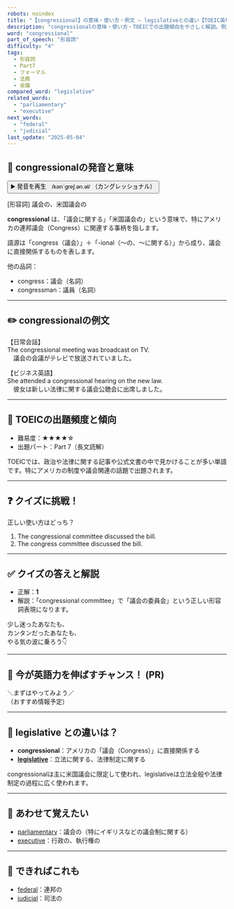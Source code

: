 ```yaml
---
robots: noindex
title: "【congressional】の意味・使い方・例文 ― legislativeとの違い【TOEIC英単語】"
description: "congressionalの意味・使い方・TOEICでの出題傾向をやさしく解説。例文・クイズ付きでlegislativeとの違いもわかりやすく学べます。"
word: "congressional"
part_of_speech: "形容詞"
difficulty: "4"
tags:
  - 形容詞
  - Part7
  - フォーマル
  - 法務
  - 会議
compared_word: "legislative"
related_words:
  - "parliamentary"
  - "executive"
next_words:
  - "federal"
  - "judicial"
last_update: "2025-05-04"
---
```


## 🔰 congressionalの発音と意味

<button class="play-audio" onclick="playTTS('congressional')">
  <span class="play-audio-main">
    ▶️ 発音を再生　/kənˈɡreʃ.ən.əl/
  </span>
  <span class="play-audio-sub">
    （カングレッショナル）
  </span>
</button>

[形容詞] 議会の、米国議会の

**congressional** は、「議会に関する」「米国議会の」という意味で、特にアメリカの連邦議会（Congress）に関連する事柄を指します。

語源は「congress（議会）」＋「-ional（～の、～に関する）」から成り、議会に直接関係するものを表します。

他の品詞：  
- congress：議会（名詞）
- congressman：議員（名詞）

---

## ✏️ congressionalの例文

【日常会話】  
The congressional meeting was broadcast on TV.  
　議会の会議がテレビで放送されていました。

【ビジネス英語】  
She attended a congressional hearing on the new law.  
　彼女は新しい法律に関する議会公聴会に出席しました。

---

## 🎯 TOEICの出題頻度と傾向

- 難易度：★★★★☆
- 出題パート：Part 7（長文読解）

TOEICでは、政治や法律に関する記事や公式文書の中で見かけることが多い単語です。特にアメリカの制度や議会関連の話題で出題されます。

---

## ❓ クイズに挑戦！

正しい使い方はどっち？

1. The congressional committee discussed the bill.
2. The congress committee discussed the bill.

---

## ✅ クイズの答えと解説

- 正解：**1**
- 解説：「congressional committee」で「議会の委員会」という正しい形容詞表現になります。

少し迷ったあなたも、  
カンタンだったあなたも、  
やる気の波に乗ろう👇️

---

## 🚀 今が英語力を伸ばすチャンス！ (PR)

<div class="info-center">
＼まずはやってみよう／<br>  
（おすすめ情報予定）
</div>

---

## 🤔  legislative との違いは？

- **congressional**：アメリカの「議会（Congress）」に直接関係する
- **[legislative](/word/legislative)**：立法に関する、法律制定に関する

congressionalは主に米国議会に限定して使われ、legislativeは立法全般や法律制定の過程に広く使われます。

---

## 🧩 あわせて覚えたい

- [parliamentary](/word/parliamentary)：議会の（特にイギリスなどの議会制に関する）
- [executive](/word/executive)：行政の、執行権の

---

## 📖 できればこれも

- [federal](/word/federal)：連邦の
- [judicial](/word/judicial)：司法の

<!-- cvid: aid37_bid08 -->
